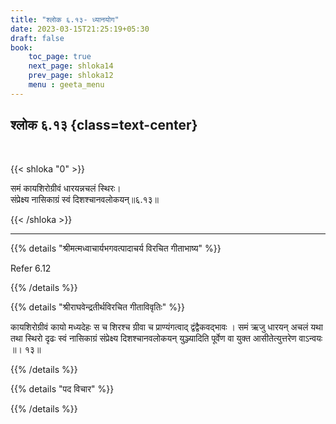 ```yaml
---
title: "श्लोक ६.१३- ध्यानयोग"
date: 2023-03-15T21:25:19+05:30
draft: false
book:
    toc_page: true
    next_page: shloka14
    prev_page: shloka12
    menu : geeta_menu
---
```




## श्लोक ६.१३ {class=text-center}

<br/>

{{< shloka  "0"  >}}

समं कायशिरोग्रीवं धारयन्नचलं स्थिरः।  
संप्रेक्ष्य नासिकाग्रं स्वं दिशश्चानवलोकयन्॥६.१३॥

{{< /shloka >}}

---


{{% details "श्रीमत्मध्वाचार्यभगवत्पादाचर्य विरचित  गीताभाष्य" %}}

Refer 6.12

{{% /details %}}



{{% details "श्रीराघवेन्द्रतीर्थविरचित गीताविवृतिः" %}}

कायशिरोग्रीवं कायो मध्यदेहः स च शिरश्च ग्रीवा च
प्राण्यंगत्वाद् द्वंद्वैकवद्भावः । समं ऋजु धारयन्‌ अचलं यथा तथा स्थिरो दृढः
स्वं नासिकाग्रं संप्रेक्ष्य दिशश्चानवलोकयन्‌ युञ्ज्यादिति पूर्वेण वा युक्त
आसीतेत्युत्तरेण वाऽन्वयः ॥। १३॥

{{% /details %}}



{{% details "पद विचार" %}}


{{% /details %}}
